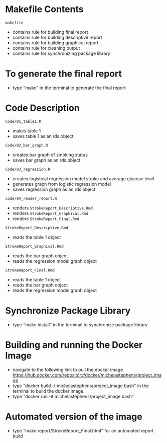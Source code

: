 # Makefile Contents

`makefile`
- contains rule for building final report
- contains rule for building descriptive report
- contains rule for building graphical report
- contains rule for cleaning output
- contains rule for synchronizing package library

# To generate the final report

- type "make" in the terminal to generate the final report

# Code Description

`Code/01_table1.R`
- makes table 1 
- saves table 1 as an rds object

`Code/02_bar_graph.R`
- creates bar graph of smoking status 
- saves bar graph as an rds object

`Code/03_regression.R`
- creates logistical regression model stroke and average glucose level
- generates graph from logistic regression model
- saves regression graph as an rds object

`code/04_render_report.R`
- renders `StrokeReport_Descriptive.Rmd`
- renders `StrokeReport_Graphical.Rmd`
- renders `StrokeReport_Final.Rmd`

`StrokeReport_Descriptive.Rmd`
- reads the table 1 object 

`StrokeReport_Graphical.Rmd`
- reads the bar graph object
- reads the regression model graph object

`StrokeReport_Final.Rmd`
- reads the table 1 object 
- reads the bar graph object
- reads the regression model graph object

# Synchronize Package Library

- type "make install" in the terminal to synchronize package library

# Building and running the Docker Image 

- navigate to the following link to pull the docker image <https://hub.docker.com/repository/docker/michelastephens/project_image>
- type "docker build -t michelastephens/project_image bash" in the terminal to build the docker image. 
- type "docker run -it michelastephens/project_image bash"

# Automated version of the image

- type "make report/StrokeReport_Final.html" for an automated report build 




